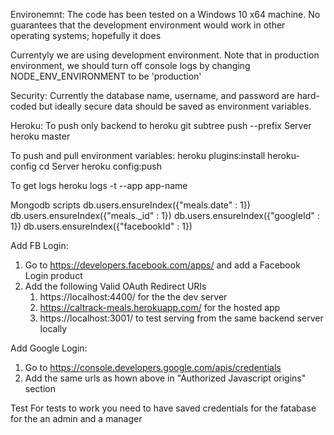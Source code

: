 
Environemnt:
The code has been tested on a Windows 10 x64 machine. No guarantees that the development environment would work in other operating systems; hopefully it does

Currentyly we are using development environment. Note that in production environment, we should turn off console logs by changing
NODE_ENV_ENVIRONMENT to be 'production'


Security:
Currently the database name, username, and password are hard-coded but ideally secure data should be saved as environment variables.


Heroku:
To push only backend to heroku
git subtree push --prefix Server heroku master

To push and pull environment variables: 
heroku plugins:install heroku-config
cd Server
heroku config:push

To get logs 
heroku logs -t --app app-name

Mongodb scripts
db.users.ensureIndex({"meals.date" : 1})
db.users.ensureIndex({"meals._id" : 1})
db.users.ensureIndex({"googleId" : 1})
db.users.ensureIndex({"facebookId" : 1})


Add FB Login:
1. Go to https://developers.facebook.com/apps/ and add a Facebook Login product
2. Add the following Valid OAuth Redirect URIs
    1. https://localhost:4400/   for the the dev server
    2. https://caltrack-meals.herokuapp.com/  for the hosted app
    3. https://localhost:3001/  to test serving from the same backend server locally

Add Google Login:
1. Go to https://console.developers.google.com/apis/credentials
2. Add the same urls as hown above in "Authorized Javascript origins" section


Test 
For tests to work you need to have saved credentials for the fatabase for the an admin and a manager